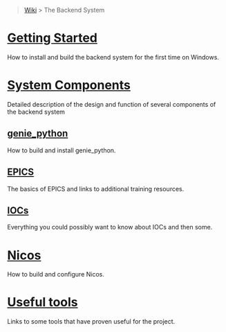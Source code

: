 > [Wiki](Home) > The Backend System

# [Getting Started](First-time-installing-and-building-(Windows))

How to install and build the backend system for the first time on Windows.

# [System Components](System-components)

Detailed description of the design and function of several components of the backend system

## [genie_python](Building-and-installing-genie_python)

How to build and install genie_python.

## [EPICS](EPICS)

The basics of EPICS and links to additional training resources.

## [IOCs](IOCs)

Everything you could possibly want to know about IOCs and then some.

# [Nicos](Nicos)

How to build and configure Nicos.

# [Useful tools](Useful-tools)

Links to some tools that have proven useful for the project.